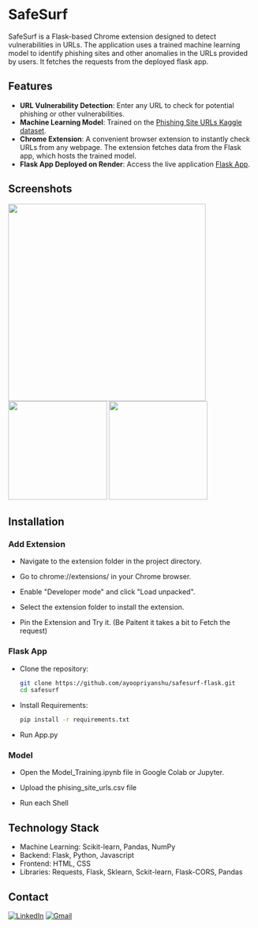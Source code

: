 # SafeSurf

SafeSurf is a Flask-based Chrome extension designed to detect vulnerabilities in URLs. The application uses a trained machine learning model to identify phishing sites and other anomalies in the URLs provided by users. It fetches the requests from the deployed flask app.

## Features

- **URL Vulnerability Detection**: Enter any URL to check for potential phishing or other vulnerabilities.
- **Machine Learning Model**: Trained on the [Phishing Site URLs Kaggle dataset](https://www.kaggle.com/datasets/taruntiwarihp/phishing-site-urls).
- **Chrome Extension**: A convenient browser extension to instantly check URLs from any webpage. The extension fetches data from the Flask app, which hosts the trained model.
- **Flask App Deployed on Render**: Access the live application [Flask App](https://safesurf-xjs8.onrender.com/).

## Screenshots

<img src="https://github.com/user-attachments/assets/d816bc58-19cd-40df-a7ec-98f95f05de8c" width=400 />
<img src="https://github.com/user-attachments/assets/b32f36d3-87aa-44c4-9f26-a0f706b0b591" width=200 />
<img src="https://github.com/user-attachments/assets/4043f0a5-d388-40fa-87c6-7442af9a070e" width=200 />

## Installation

### Add Extension

- Navigate to the extension folder in the project directory.

- Go to chrome://extensions/ in your Chrome browser.

- Enable "Developer mode" and click "Load unpacked".
   
- Select the extension folder to install the extension.

- Pin the Extension and Try it. (Be Paitent it takes a bit to Fetch the request)
    
### Flask App

- Clone the repository:
   ```bash
   git clone https://github.com/ayoopriyanshu/safesurf-flask.git
   cd safesurf

- Install Requirements:
   ```bash
   pip install -r requirements.txt

- Run App.py

### Model

- Open the Model_Training.ipynb file in Google Colab or Jupyter.

- Upload the phising_site_urls.csv file

- Run each Shell

## Technology Stack

- Machine Learning: Scikit-learn, Pandas, NumPy
- Backend: Flask, Python, Javascript
- Frontend: HTML, CSS
- Libraries: Requests, Flask, Sklearn, Sckit-learn, Flask-CORS, Pandas

## Contact

[![LinkedIn](https://img.shields.io/badge/LinkedIn-Profile-blue?style=flat&logo=linkedin&logoColor=white)](https://www.linkedin.com/in/ayoopriyanshu/)
[![Gmail](https://img.shields.io/badge/Gmail-D14836?style=for-the-badge&logo=gmail&logoColor=white)](mailto:priyanshusharma3377@gmail.com)

